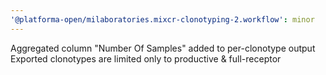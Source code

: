 ```yaml
---
'@platforma-open/milaboratories.mixcr-clonotyping-2.workflow': minor
---
```


Aggregated column "Number Of Samples" added to per-clonotype output
Exported clonotypes are limited only to productive & full-receptor
